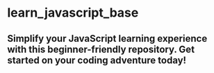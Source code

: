 # learn_javascript_base
## Simplify your JavaScript learning experience with this beginner-friendly repository. Get started on your coding adventure today!
